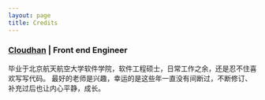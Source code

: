 ```yaml
---
layout: page
title: Credits
---
```


### [Cloudhan](https://github.com/symphonyh/blog) | Front end Engineer

毕业于北京航天航空大学软件学院，软件工程硕士，日常工作之余，还是忍不住喜欢写写代码。
最好的老师是兴趣，幸运的是这些年一直没有间断过，不断修订、补充过后也让内心平静，成长。




